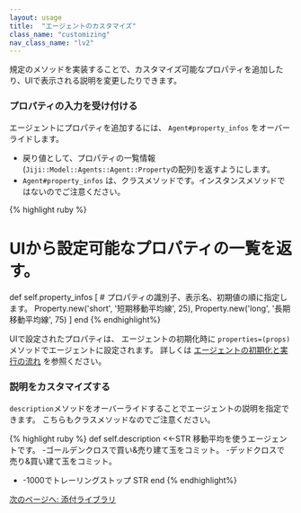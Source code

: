 ```yaml
---
layout: usage
title:  "エージェントのカスタマイズ"
class_name: "customizing"
nav_class_name: "lv2"
---
```


規定のメソッドを実装することで、カスタマイズ可能なプロパティを追加したり、UIで表示される説明を変更したりできます。


<h3>プロパティの入力を受け付ける</h3>

エージェントにプロパティを追加するには、 `Agent#property_infos` をオーバーライドします。

- 戻り値として、プロパティの一覧情報(`Jiji::Model::Agents::Agent::Property`の配列)を返すようにします。
- `Agent#property_infos` は、クラスメソッドです。インスタンスメソッドではないのでご注意ください。

{% highlight ruby %}
# UIから設定可能なプロパティの一覧を返す。
def self.property_infos
  [
    # プロパティの識別子、表示名、初期値の順に指定します。
    Property.new('short', '短期移動平均線', 25),
    Property.new('long',  '長期移動平均線', 75)
  ]
end
{% endhighlight%}

UIで設定されたプロパティは、 エージェントの初期化時に `properties=(props)` メソッドでエージェントに設定されます。
詳しくは [エージェントの初期化と実行の流れ](./020100_initialization.html) を参照ください。


<h3>説明をカスタマイズする</h3>

`description`メソッドをオーバーライドすることでエージェントの説明を指定できます。
こちらもクラスメソッドなのでご注意ください。

{% highlight ruby %}
def self.description
  <<-STR
移動平均を使うエージェントです。
-ゴールデンクロスで買い&売り建て玉をコミット。
-デッドクロスで売り&買い建て玉をコミット。
- -1000でトレーリングストップ
    STR
end
{% endhighlight%}


<div class="next">
  <a href="021000_library.html">次のページへ: 添付ライブラリ</a>
</div>
